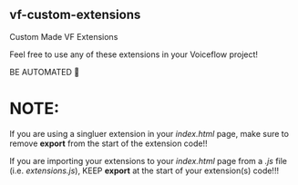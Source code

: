## vf-custom-extensions
Custom Made VF Extensions

Feel free to use any of these extensions in your Voiceflow project!

BE AUTOMATED 🤖

# NOTE:
If you are using a singluer extension in your *index.html* page, make sure to remove **export** from the start of the extension code!!

If you are importing your extensions to your *index.html* page from a *.js* file (i.e. *extensions.js*), KEEP **export** at the start of your extension(s) code!!!

